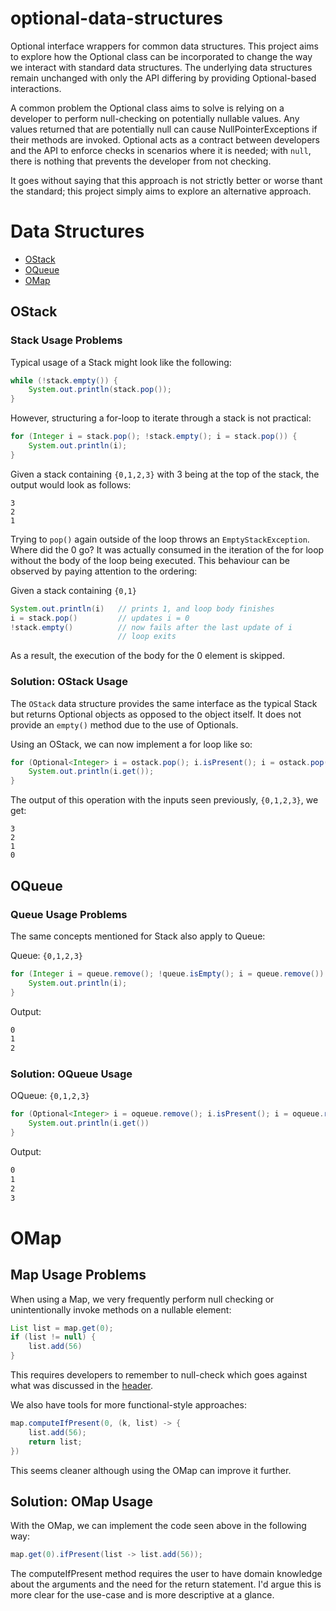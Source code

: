 # optional-data-structures

Optional interface wrappers for common data structures. This project aims to explore how the Optional class
can be incorporated to change the way we interact with standard data structures. The underlying data
structures remain unchanged with only the API differing by providing Optional-based interactions.

A common problem the Optional class aims to solve is relying on a developer to perform null-checking
on potentially nullable values. Any values returned that are potentially null can cause NullPointerExceptions
if their methods are invoked. Optional acts as a contract between developers and the API to enforce checks in
scenarios where it is needed; with `null`, there is nothing that prevents the developer from not checking.

It goes without saying that this approach is not strictly better or worse thant the standard;
this project simply aims to explore an alternative approach.

# Data Structures

- [OStack](#ostack)
- [OQueue](#oqueue)
- [OMap](#omap)

## OStack

### Stack Usage Problems
Typical usage of a Stack might look like the following:

```java
while (!stack.empty()) {
    System.out.println(stack.pop());
}
```

However, structuring a for-loop to iterate through a stack is not practical:

```java
for (Integer i = stack.pop(); !stack.empty(); i = stack.pop()) {
    System.out.println(i);
}
```

Given a stack containing `{0,1,2,3}` with 3 being at the top of the stack, the output would look as follows:

```
3
2
1
```

Trying to `pop()` again outside of the loop throws an `EmptyStackException`. Where did the 0 go? It was actually consumed
in the iteration of the for loop without the body of the loop being executed. This behaviour can be observed by
paying attention to the ordering:

Given a stack containing `{0,1}`

```java
System.out.println(i)   // prints 1, and loop body finishes
i = stack.pop()         // updates i = 0
!stack.empty()          // now fails after the last update of i
                        // loop exits
```

As a result, the execution of the body for the 0 element is skipped.

### Solution: OStack Usage

The `OStack` data structure provides the same interface as the typical Stack but returns
Optional objects as opposed to the object itself. It does not provide an `empty()` method due to the
use of Optionals.

Using an OStack, we can now implement a for loop like so: 

```java
for (Optional<Integer> i = ostack.pop(); i.isPresent(); i = ostack.pop()) {
    System.out.println(i.get());
}
```

The output of this operation with the inputs seen previously, `{0,1,2,3}`, we get:


```
3
2
1
0
```

## OQueue

### Queue Usage Problems

The same concepts mentioned for Stack also apply to Queue:

Queue: `{0,1,2,3}`

```java
for (Integer i = queue.remove(); !queue.isEmpty(); i = queue.remove()) {
    System.out.println(i);
}
```

Output:

```bash
0
1
2
```

### Solution: OQueue Usage

OQueue: `{0,1,2,3}`

```java
for (Optional<Integer> i = oqueue.remove(); i.isPresent(); i = oqueue.remove()) {
    System.out.println(i.get())
}
```

Output:

```bash
0
1
2
3
```

# OMap

## Map Usage Problems

When using a Map, we very frequently perform null checking or unintentionally invoke
methods on a nullable element:

```java
List list = map.get(0);
if (list != null) {
    list.add(56)
}
```

This requires developers to remember to null-check which goes against what was discussed
in the [header](#optional-data-structures).

We also have tools for more functional-style approaches:

```java
map.computeIfPresent(0, (k, list) -> {
    list.add(56);
    return list;
})
```

This seems cleaner although using the OMap can improve it further.

## Solution: OMap Usage

With the OMap, we can implement the code seen above in the following way:

```java
map.get(0).ifPresent(list -> list.add(56));
```

The computeIfPresent method requires the user to have domain knowledge about the arguments
and the need for the return statement. I'd argue this is more clear for the use-case and
is more descriptive at a glance.

